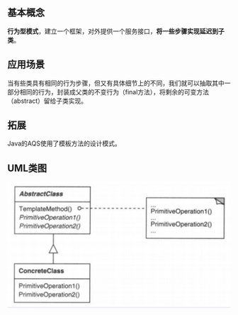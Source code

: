 ## 基本概念

**行为型模式**，建立一个框架，对外提供一个服务接口，**将一些步骤实现延迟到子类**。



## 应用场景

当有些类具有相同的行为步骤，但又有具体细节上的不同，我们就可以抽取其中一部分相同的行为，封装成父类的不变行为（final方法），将剩余的可变方法（abstract）留给子类实现。



## 拓展

Java的AQS使用了模板方法的设计模式。





## UML类图

![模板方法](../../Resources/模板方法uml.png)

